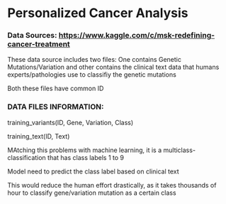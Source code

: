 # Personalized Cancer Analysis
### Data Sources: https://www.kaggle.com/c/msk-redefining-cancer-treatment

These data source includes two files: One contains Genetic Mutations/Variation and other contains the clinical text data that humans experts/pathologies use to classifiy the genetic mutations

Both these files have common ID

### DATA FILES INFORMATION:

  training_variants(ID, Gene, Variation, Class)
  
  training_text(ID, Text)
  
  
MAtching this problems with machine learning, it is a multiclass-classification that has class labels 1 to 9

Model need to predict the class label based on clinical text

This would reduce the human effort drastically, as it takes thousands of hour to classify gene/variation mutation as a certain class

